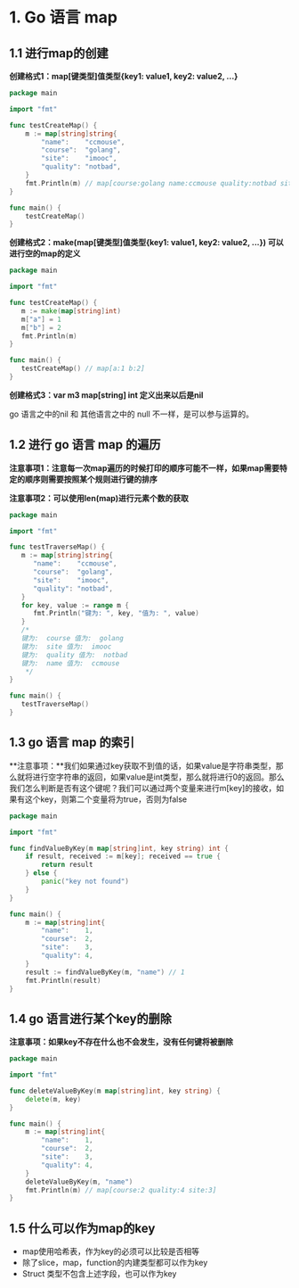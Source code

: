 # 1. Go 语言 map

## 1.1 进行map的创建

**创建格式1：map[键类型]值类型{key1: value1, key2: value2, ...}**

```go
package main

import "fmt"

func testCreateMap() {
	m := map[string]string{
		"name":    "ccmouse",
		"course":  "golang",
		"site":    "imooc",
		"quality": "notbad",
	}
	fmt.Println(m) // map[course:golang name:ccmouse quality:notbad site:imooc]
}

func main() {
	testCreateMap() 
}

```

**创建格式2：make(map[键类型]值类型{key1: value1, key2: value2, ...}) 可以进行空的map的定义**

```go
package main

import "fmt"

func testCreateMap() {
   m := make(map[string]int)
   m["a"] = 1
   m["b"] = 2
   fmt.Println(m)
}

func main() {
   testCreateMap() // map[a:1 b:2]
}
```

**创建格式3：var m3 map[string] int 定义出来以后是nil**

go 语言之中的nil 和 其他语言之中的 null 不一样，是可以参与运算的。

## 1.2 进行 go 语言 map 的遍历

**注意事项1：注意每一次map遍历的时候打印的顺序可能不一样，如果map需要特定的顺序则需要按照某个规则进行键的排序**

**注意事项2：可以使用len(map)进行元素个数的获取**

```go
package main

import "fmt"

func testTraverseMap() {
   m := map[string]string{
      "name":    "ccmouse",
      "course":  "golang",
      "site":    "imooc",
      "quality": "notbad",
   }
   for key, value := range m {
      fmt.Println("键为: ", key, "值为: ", value)
   }
   /*
   键为:  course 值为:  golang
   键为:  site 值为:  imooc
   键为:  quality 值为:  notbad
   键为:  name 值为:  ccmouse
    */
}

func main() {
   testTraverseMap()
}
```



## 1.3 go 语言 map 的索引

**注意事项：**我们如果通过key获取不到值的话，如果value是字符串类型，那么就将进行空字符串的返回，如果value是int类型，那么就将进行0的返回。那么我们怎么判断是否有这个键呢？我们可以通过两个变量来进行m[key]的接收，如果有这个key，则第二个变量将为true，否则为false

```go
package main

import "fmt"

func findValueByKey(m map[string]int, key string) int {
	if result, received := m[key]; received == true {
		return result
	} else {
		panic("key not found")
	}
}

func main() {
	m := map[string]int{
		"name":    1,
		"course":  2,
		"site":    3,
		"quality": 4,
	}
	result := findValueByKey(m, "name") // 1
	fmt.Println(result)
}

```

## 1.4 go 语言进行某个key的删除

**注意事项：如果key不存在什么也不会发生，没有任何键将被删除**

```go
package main

import "fmt"

func deleteValueByKey(m map[string]int, key string) {
	delete(m, key)
}

func main() {
	m := map[string]int{
		"name":    1,
		"course":  2,
		"site":    3,
		"quality": 4,
	}
	deleteValueByKey(m, "name") 
	fmt.Println(m) // map[course:2 quality:4 site:3]
}
```

## 1.5 什么可以作为map的key

- map使用哈希表，作为key的必须可以比较是否相等
- 除了slice，map，function的内建类型都可以作为key
- Struct 类型不包含上述字段，也可以作为key